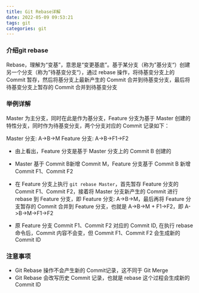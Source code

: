 ```yaml
---
title: Git Rebase详解
date: 2022-05-09 09:53:21
tags: git
categories: git
---
```


### 介绍git rebase

Rebase，理解为“变基”，意思是“变更基底”。基于某分支（称为”基分支“）创建另一个分支（称为”待基变分支“），通过 rebase 操作，将待基变分支上的 Commit 暂存，然后将基分支上最新产生的 Commit
合并到待基变分支，最后将待基变分支上暂存的 Commit 合并到待基变分支

### 举例详解

Master 为主分支，同时在此是作为基分支，Feature 分支为基于 Master 创建的特性分支，同时作为待基变分支，两个分支对应的 Commit 记录如下：

Master 分支: A->B->M
Feature 分支: A->B->F1->F2

* 由上看出，Feature 分支是基于 Master 分支上的 Commit B 创建的

* Master 基于 Commit B新增 Commit M，Feature 分支基于 Commit B 新增 Commit F1、Commit F2

* 在 Feature 分支上执行 `git rebase Master`，首先暂存 Feature 分支的 Commit F1、Commit F2，接着将 Master 分支新产生的 Commit 进行 rebase 到 Feature
  分支，即 Feature 分支: A->B->M，最后再将 Feature 分支暂存的 Commit 合并到 Feature 分支，也就是 A->B->M + F1->F2，即 A->B->M->F1->F2

* 原 Feature 分支 Commit F1、Commit F2 对应的 Commit ID, 在执行 rebase 命令后，Commit 内容不会变，但 Commit F1、Commit F2 会生成新的 Commit ID

### 注意事项

* Git Rebase 操作不会产生新的 Commit记录，这不同于 Git Merge
* Git Rebase 会改写历史 Commit 记录，也就是 rebase 这个过程会生成新的 Commit ID

